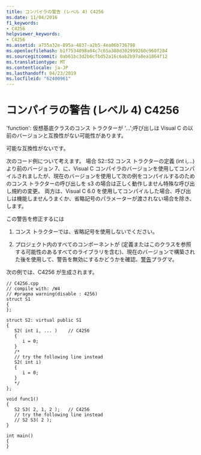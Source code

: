 ```yaml
---
title: コンパイラの警告 (レベル 4) C4256
ms.date: 11/04/2016
f1_keywords:
- C4256
helpviewer_keywords:
- C4256
ms.assetid: a755a32e-895a-4837-a2b5-4ea06b736798
ms.openlocfilehash: b1f7534098a04c7c65a380d302999260c960f284
ms.sourcegitcommit: 0ab61bc3d2b6cfbd52a16c6ab2b97a8ea1864f12
ms.translationtype: MT
ms.contentlocale: ja-JP
ms.lasthandoff: 04/23/2019
ms.locfileid: "62400961"
---
```

# <a name="compiler-warning-level-4-c4256"></a>コンパイラの警告 (レベル 4) C4256

'function': 仮想基底クラスのコンス トラクターが '…';呼び出しは Visual C の以前のバージョンと互換性がない可能性があります。

可能な互換性がないです。

次のコード例について考えます。 場合 S2::S2 コンス トラクターの定義 (int i,...) より前のバージョン 7、に、Visual C コンパイラのバージョンを使用してコンパイルされましたが、現在のバージョンを使用して次の例をコンパイルするのためのコンス トラクターの呼び出しを s3 の場合は正しく動作しません特殊な呼び出し規約の変更。 両方は、Visual C 6.0 を使用してコンパイルした場合、呼び出しは機能しませんうまくか、省略記号のパラメーターが渡されない場合を除き、します。

この警告を修正するには

1. コンス トラクターでは、省略記号を使用しないでください。

1. プロジェクト内のすべてのコンポーネントが (定義またはこのクラスを参照する可能性のあるすべてのライブラリを含む)、現在のバージョンで構築された後を使用して、警告を無効にするかどうかを確認、[警告](../../preprocessor/warning.md)プラグマ。

次の例では、C4256 が生成されます。

```
// C4256.cpp
// compile with: /W4
// #pragma warning(disable : 4256)
struct S1
{
};

struct S2: virtual public S1
{
   S2( int i, ... )    // C4256
   {
      i = 0;
   }
   /*
   // try the following line instead
   S2( int i)
   {
      i = 0;
   }
   */
};

void func1()
{
   S2 S3( 2, 1, 2 );   // C4256
   // try the following line instead
   // S2 S3( 2 );
}

int main()
{
}
```